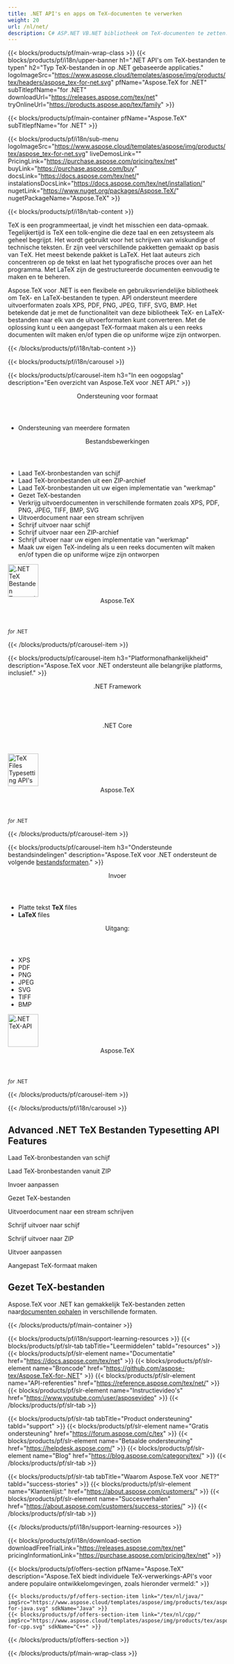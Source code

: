 ```yaml
---
title: .NET API's en apps om TeX-documenten te verwerken 
weight: 20
url: /nl/net/ 
description: C# ASP.NET VB.NET bibliotheek om TeX-documenten te zetten. De oplossing ondersteunt veel uitvoerbestandsindelingen zoals XPS, PDF, SVG, PNG, JPEG, TIFF, BMP.
---
```


{{< blocks/products/pf/main-wrap-class >}}
{{< blocks/products/pf/i18n/upper-banner h1=".NET API's om TeX-bestanden te typen" h2="Typ TeX-bestanden in op .NET gebaseerde applicaties." logoImageSrc="https://www.aspose.cloud/templates/aspose/img/products/tex/headers/aspose_tex-for-net.svg" pfName="Aspose.TeX for .NET" subTitlepfName="for .NET" downloadUrl="https://releases.aspose.com/tex/net" tryOnlineUrl="https://products.aspose.app/tex/family" >}}

{{< blocks/products/pf/main-container pfName="Aspose.TeX" subTitlepfName="for .NET" >}}

{{< blocks/products/pf/i18n/sub-menu logoImageSrc="https://www.aspose.cloud/templates/aspose/img/products/tex/aspose_tex-for-net.svg" liveDemosLink="" PricingLink="https://purchase.aspose.com/pricing/tex/net" buyLink="https://purchase.aspose.com/buy" docsLink="https://docs.aspose.com/tex/net/" instalationsDocsLink="https://docs.aspose.com/tex/net/installation/" nugetLink="https://www.nuget.org/packages/Aspose.TeX/" nugetPackageName="Aspose.TeX" >}}

{{< blocks/products/pf/i18n/tab-content >}}

<p>
TeX is een programmeertaal, je vindt het misschien een data-opmaak. Tegelijkertijd is TeX een tolk-engine die deze taal en een zetsysteem als geheel begrijpt.
Het wordt gebruikt voor het schrijven van wiskundige of technische teksten. Er zijn veel verschillende pakketten gemaakt op basis van ΤeΧ. Het meest bekende pakket is LaTeX. Het laat auteurs zich concentreren op de tekst en laat het typografische proces over aan het programma. Met LaTeX zijn de gestructureerde documenten eenvoudig te maken en te beheren.
</p>
<p>
Aspose.TeX voor .NET is een flexibele en gebruiksvriendelijke bibliotheek om TeX- en LaTeX-bestanden te typen. API ondersteunt meerdere uitvoerformaten zoals XPS, PDF, PNG, JPEG, TIFF, SVG, BMP. Het betekende dat je met de functionaliteit van deze bibliotheek TeX- en LaTeX-bestanden naar elk van de uitvoerformaten kunt converteren. Met de oplossing kunt u een aangepast TeX-formaat maken als u een reeks documenten wilt maken en/of typen die op uniforme wijze zijn ontworpen.
</p>

{{< /blocks/products/pf/i18n/tab-content >}}

<!--Diagrams Start-->
{{< blocks/products/pf/i18n/carousel >}}

{{< blocks/products/pf/carousel-item h3="In een oogopslag" description="Een overzicht van Aspose.TeX voor .NET API." >}}
<div class="diagram1 d1-net">
 <div class="d1-row">
  <div class="d1-col d1-left">
   <header>
    <i class="fa fa-bars">
    </i>
    Ondersteuning voor formaat
   </header>
   <ul>
    <li>
     Ondersteuning van meerdere formaten
    </li>
   </ul>
  </div>
  <!--/left-->
  <div class="d1-col d1-right">
   <header>
    <i class="fa fa-cogs">
    </i>
    Bestandsbewerkingen
   </header>
   <ul>
    <li>
     Laad TeX-bronbestanden van schijf
    </li>
    <li>
     Laad TeX-bronbestanden uit een ZIP-archief
    </li>
    <li>
     Laad TeX-bronbestanden uit uw eigen implementatie van "werkmap"
    </li>
    <li>
     Gezet TeX-bestanden
    </li>
    <li>
     Verkrijg uitvoerdocumenten in verschillende formaten zoals XPS, PDF, PNG, JPEG, TIFF, BMP, SVG
    </li>
    <li>
     Uitvoerdocument naar een stream schrijven
    </li>
    <li>
     Schrijf uitvoer naar schijf
    </li>
    <li>
     Schrijf uitvoer naar een ZIP-archief
    </li>
    <li>
     Schrijf uitvoer naar uw eigen implementatie van "werkmap"
    </li>
    <li>
     Maak uw eigen TeX-indeling als u een reeks documenten wilt maken en/of typen die op uniforme wijze zijn ontworpen
    </li>
   </ul>
  </div>
  <!--/right-->
 </div>
 <!--/row-->
 <div class="d1-logo">
  <img width="70" height="75" alt=".NET TeX Bestanden Typesetting API" src="https://www.aspose.cloud/templates/aspose/img/products/tex/aspose_tex-for-net.svg"/>
  <header>
   Aspose.TeX
  </header>
  <footer>
   <small>
    <em>
     for
    </em>
    .NET
   </small>
  </footer>
 </div>
 <!--/logo-->
</div>

{{< /blocks/products/pf/carousel-item >}}

{{< blocks/products/pf/carousel-item h3="Platformonafhankelijkheid" description="Aspose.TeX voor .NET ondersteunt alle belangrijke platforms, inclusief." >}}
<div class="diagram1 d1-net">
 <div class="d1-row">
  <div class="d1-col d1-left">
   <!--<header><i class="fa fa-cubes"> </i>Mono</header>-->
  </div>
  <!--/left-->
  <div class="d1-col d1-right">
   <header>
    <i class="fa fa-cubes">
    </i>
    .NET Framework
   </header>
   <br/>
   <header>
    <i class="fa fa-cubes">
    </i>
    .NET Core
   </header>
  </div>
  <!--/right-->
 </div>
 <!--/row-->
 <div class="d1-logo">
  <img width="70" height="75" alt="TeX Files Typesetting API's" src="https://www.aspose.cloud/templates/aspose/img/products/tex/aspose_tex-for-net.svg"/>
  <header>
   Aspose.TeX
  </header>
  <footer>
   <small>
    <em>
     for
    </em>
    .NET
   </small>
  </footer>
 </div>
 <!--/logo-->
</div>

{{< /blocks/products/pf/carousel-item >}}

{{< blocks/products/pf/carousel-item h3="Ondersteunde bestandsindelingen" description="Aspose.TeX voor .NET ondersteunt de volgende [bestandsformaten](https://docs.aspose.com/tex/net/supported-file-formats/)." >}}
<div class="diagram1 d2 d1-net">
 <div class="d1-row">
  <div class="d1-col d1-left">
   <header>
    <i class="fa fa-long-arrow-up">
    </i>
    Invoer
   </header>
   <ul>
    <li>
     Platte tekst
     <strong>
      TeX
     </strong>
     files
    </li>
    <li>
     <strong>
      LaTeX
     </strong>
     files
    </li>
   </ul>
  </div>
  <!--/left-->
  <div class="d1-col d1-right">
   <header>
    <i class="fa fa-long-arrow-down">
    </i>
    Uitgang:
   </header>
   <ul>
    <li>
     XPS
    </li>
    <li>
     PDF
    </li>
    <li>
     PNG
    </li>
    <li>
     JPEG
    </li>
    <li>
     SVG
    </li>
    <li>
     TIFF
    </li>
    <li>
     BMP
    </li>
   </ul>
  </div>
  <!--/right-->
 </div>
 <!--/row-->
 <div class="d1-logo">
  <img width="70" height="75" alt=".NET TeX-API" src="https://www.aspose.cloud/templates/aspose/img/products/tex/aspose_tex-for-net.svg"/>
  <header>
   Aspose.TeX
  </header>
  <footer>
   <small>
    <em>
     for
    </em>
    .NET
   </small>
  </footer>
 </div>
 <!--/logo-->
</div>

{{< /blocks/products/pf/carousel-item >}}

{{< /blocks/products/pf/i18n/carousel >}}
<!--Diagrams End-->

<!--Feature-section Start-->
<div class="container-fluid features-section bg-gray singleproduct">
 <a class="anchor" id="features" name="features">
 </a>
 <div class="row">
  <div class="container">
   <h2 class="h2title">
    Advanced .NET TeX Bestanden Typesetting API Features
   </h2>
   <p>
   </p>
   <div class="col-lg-4">
    <em class="fa fa-upload ico-blue fa-2x col-lg-2">
    </em>
    <p class="col-lg-10">
     Laad TeX-bronbestanden van schijf
    </p>
   </div>
   <div class="col-lg-4">
    <em class="fa fa-repeat ico-blue fa-2x col-lg-2">
    </em>
    <p class="col-lg-10">
     Laad TeX-bronbestanden vanuit ZIP
    </p>
   </div>
   <div class="col-lg-4">
    <em class="fa fa-cogs ico-blue fa-2x col-lg-2">
    </em>
    <p class="col-lg-10">
     Invoer aanpassen
    </p>
   </div>
   <div class="col-lg-4">
    <em class="fa fa-pencil-square-o ico-blue fa-2x col-lg-2">
    </em>
    <p class="col-lg-10">
     Gezet TeX-bestanden
    </p>
   </div>
   <div class="col-lg-4">
    <em class="fa fa-floppy-o ico-blue fa-2x col-lg-2">
    </em>
    <p class="col-lg-10">
     Uitvoerdocument naar een stream schrijven
    </p>
   </div>
   <div class="col-lg-4">
    <em class="fa fa-floppy-o ico-blue fa-2x col-lg-2">
    </em>
    <p class="col-lg-10">
     Schrijf uitvoer naar schijf
    </p>
   </div>
   <div class="col-lg-4">
    <em class="fa fa-floppy-o ico-blue fa-2x col-lg-2">
    </em>
    <p class="col-lg-10">
     Schrijf uitvoer naar ZIP
    </p>
   </div>
   <div class="col-lg-4">
    <em class="fa fa-cogs ico-blue fa-2x col-lg-2">
    </em>
    <p class="col-lg-10">
     Uitvoer aanpassen
    </p>
   </div>
   <div class="col-lg-4">
    <em class="fa fa-cogs ico-blue fa-2x col-lg-2">
    </em>
    <p class="col-lg-10">
     Aangepast TeX-formaat maken
    </p>
   </div>
   <div class="col-lg-12">
    <h2 class="h2title">
     Gezet TeX-bestanden
    </h2>
    <p>
     Aspose.TeX voor .NET kan gemakkelijk TeX-bestanden zetten naar<a href="/tex/net/conversion/">documenten ophalen</a> in verschillende formaten.
    </p>
    <!--div id="code" class="codeblock">

<h3>Load, Extract and Save TTF - C#</h3>

<pre><code class="cs">//byte array to load Font from

byte[] fontMemoryData = File.ReadAllBytes("directoryPath" + "Montserrat-Regular.ttf");

FontDefinition fd = new FontDefinition(FontType.TTF, new FontFileDefinition("ttf", new ByteContentStreamSource(fontMemoryData)));

TtfFont ttfFont = Aspose.Font.Font.Open(fd) as TtfFont;

//Work with data from just loaded TtfFont object

//Save CffFont to disk

ttfFont.Save("ouputDirectoryPath"+Montserrat-Regular_out.ttf);</code></pre>

</div-->
   </div>
   <!--<div class="col-lg-12">

<h2 class="h2title">Access &amp; Manipulate PUB Layers</h2>

<p>Aspose.PUB for .NET lets you access layers of a PUB with the ability to draw on it with either image or text. You can merge layers, update text on layers, set effects or export layer as an image. You may also use PUB .NET API to detect flattened PUB files or create thumbnails.</p>

</div>-->
   <!--<div class="col-lg-12">

<h2 class="h2title">Read or Create PUB Files</h2>

<p>Aspose.PUB for .NET not only supports loading PSD &amp; PSB file formats for manipulation &amp; conversion but it also provides the capability to create PUB &amp; PSB files from scratch. .NET developers can use the API to automate scenarios that may help them on their way.</p>

<div id="code" class="codeblock">

<h3>Create PUB from scratch - C#</h3>

<pre><code class="cs">using (var PUB = Aspose.PSD.Image.Create(new Aspose.PSD.ImageOptions.PsdOptions()

{

    Source = new Aspose.PSD.Sources.FileCreateSource(dir + "output.psd", false),

    ColorMode = Aspose.PSD.FileFormats.Psd.ColorModes.Rgb,

    CompressionMethod = Aspose.PSD.FileFormats.Psd.CompressionMethod.RLE,

    Version = 4

}, 400, 400))

{

    // draw some graphics over the newly created PSD

    var graphics = new Aspose.PSD.Graphics(psd);

    graphics.Clear(Aspose.PSD.Color.White);

    graphics.DrawEllipse(new Aspose.PSD.Pen(Aspose.PSD.Color.Red, 6), new Aspose.PSD.Rectangle(0, 0, 400, 400));

    psd.Save();

}</code></pre>

</div>

</div>-->
   <!--<div class="col-lg-12">

<h2 class="h2title">Various Imaging Filters</h2>

<p>Aspose.PUB for .NET provides the core imaging features such as color adjustment via its class libraries. Developers can easily adjust brightness, contrast or gamma on raster image loaded by the API. Furthermore, developers can dynamically dither or blur images as well as use popular filters including Median, Gauss Wiener, Motion Wiener and Bradley Threshold.</p>

</div>-->
  </div>
 </div>
</div>
<!--Feature-section End-->

{{< /blocks/products/pf/main-container >}}


{{< blocks/products/pf/i18n/support-learning-resources >}}
{{< blocks/products/pf/slr-tab tabTitle="Leermiddelen" tabId="resources" >}}
{{< blocks/products/pf/slr-element name="Documentatie" href="https://docs.aspose.com/tex/net" >}}
{{< blocks/products/pf/slr-element name="Broncode" href="https://github.com/aspose-tex/Aspose.TeX-for-.NET" >}}
{{< blocks/products/pf/slr-element name="API-referenties" href="https://reference.aspose.com/tex/net/" >}}
{{< blocks/products/pf/slr-element name="Instructievideo's" href="https://www.youtube.com/user/asposevideo" >}}
{{< /blocks/products/pf/slr-tab >}}

{{< blocks/products/pf/slr-tab tabTitle="Product ondersteuning" tabId="support" >}}
{{< blocks/products/pf/slr-element name="Gratis ondersteuning" href="https://forum.aspose.com/c/tex" >}}
{{< blocks/products/pf/slr-element name="Betaalde ondersteuning" href="https://helpdesk.aspose.com/" >}}
{{< blocks/products/pf/slr-element name="Blog" href="https://blog.aspose.com/category/tex/" >}}
{{< /blocks/products/pf/slr-tab >}}

{{< blocks/products/pf/slr-tab tabTitle="Waarom Aspose.TeX voor .NET?" tabId="success-stories" >}}
{{< blocks/products/pf/slr-element name="Klantenlijst:" href="https://about.aspose.com/customers/" >}}
{{< blocks/products/pf/slr-element name="Succesverhalen" href="https://about.aspose.com/customers/success-stories/" >}}
{{< /blocks/products/pf/slr-tab >}}

{{< /blocks/products/pf/i18n/support-learning-resources >}}

{{< blocks/products/pf/i18n/download-section downloadFreeTrialLink="https://releases.aspose.com/tex/net" pricingInformationLink="https://purchase.aspose.com/pricing/tex/net" >}}

{{< blocks/products/pf/offers-section pfName="Aspose.TeX" description="Aspose.TeX biedt individuele TeX-verwerkings-API's voor andere populaire ontwikkelomgevingen, zoals hieronder vermeld:" >}}

    {{< blocks/products/pf/offers-section-item link="/tex/nl/java/" imgSrc="https://www.aspose.cloud/templates/aspose/img/products/tex/aspose_tex-for-java.svg" sdkName="Java" >}}
    {{< blocks/products/pf/offers-section-item link="/tex/nl/cpp/" imgSrc="https://www.aspose.cloud/templates/aspose/img/products/tex/aspose_tex-for-cpp.svg" sdkName="C++" >}}

{{< /blocks/products/pf/offers-section >}}

{{< /blocks/products/pf/main-wrap-class >}}
